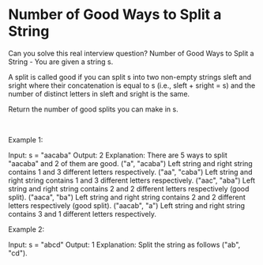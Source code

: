# Number of Good Ways to Split a String

Can you solve this real interview question? Number of Good Ways to Split a String - You are given a string s.

A split is called good if you can split s into two non-empty strings sleft and sright where their concatenation is equal to s (i.e., sleft + sright = s) and the number of distinct letters in sleft and sright is the same.

Return the number of good splits you can make in s.

 

Example 1:


Input: s = "aacaba"
Output: 2
Explanation: There are 5 ways to split "aacaba" and 2 of them are good. 
("a", "acaba") Left string and right string contains 1 and 3 different letters respectively.
("aa", "caba") Left string and right string contains 1 and 3 different letters respectively.
("aac", "aba") Left string and right string contains 2 and 2 different letters respectively (good split).
("aaca", "ba") Left string and right string contains 2 and 2 different letters respectively (good split).
("aacab", "a") Left string and right string contains 3 and 1 different letters respectively.


Example 2:


Input: s = "abcd"
Output: 1
Explanation: Split the string as follows ("ab", "cd").